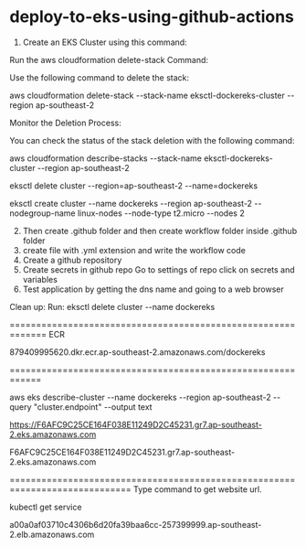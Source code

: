 # deploy-to-eks-using-github-actions
1. Create an EKS Cluster using this command:

Run the aws cloudformation delete-stack Command:

Use the following command to delete the stack:

aws cloudformation delete-stack --stack-name eksctl-dockereks-cluster --region ap-southeast-2

Monitor the Deletion Process:

You can check the status of the stack deletion with the following command:

aws cloudformation describe-stacks --stack-name eksctl-dockereks-cluster --region ap-southeast-2


 

eksctl delete cluster --region=ap-southeast-2 --name=dockereks

eksctl create cluster --name dockereks --region ap-southeast-2 --nodegroup-name linux-nodes --node-type t2.micro --nodes 2

2. Then create .github folder and then create workflow folder inside .github folder 
3. create file with .yml extension and write the workflow code
4. Create a github repository 
5. Create secrets in github repo
        Go to settings of repo
        click on secrets and variables
6. Test application by getting the dns name and going to a web browser

Clean up: Run: eksctl delete cluster --name dockereks


=============================================================
ECR

879409995620.dkr.ecr.ap-southeast-2.amazonaws.com/dockereks

============================================================

aws eks describe-cluster --name dockereks --region ap-southeast-2 --query "cluster.endpoint" --output text

https://F6AFC9C25CE164F038E11249D2C45231.gr7.ap-southeast-2.eks.amazonaws.com

F6AFC9C25CE164F038E11249D2C45231.gr7.ap-southeast-2.eks.amazonaws.com


=============================================================================
Type command to get website url.

kubectl get service

a00a0af03710c4306b6d20fa39baa6cc-257399999.ap-southeast-2.elb.amazonaws.com